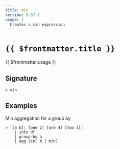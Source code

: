 ```yaml
---
title: min
version: 0.67.1
usage: |
  Creates a min expression
---
```


# <code>{{ $frontmatter.title }}</code>

<div style='white-space: pre-wrap;'>{{ $frontmatter.usage }}</div>

## Signature

```> min ```

## Examples

Min aggregation for a group by
```shell
> [[a b]; [one 2] [one 4] [two 1]]
    | into df
    | group-by a
    | agg (col b | min)
```
